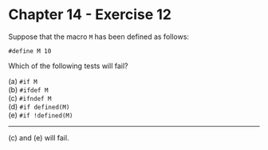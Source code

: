 # Chapter 14 - Exercise 12

Suppose that the macro `M` has been defined as follows:  

```
#define M 10
```

Which of the following tests will fail?

(a) `#if M`  
(b) `#ifdef M`  
(c) `#ifndef M`  
(d) `#if defined(M)`  
(e) `#if !defined(M)`  

---

(c) and (e) will fail.  
